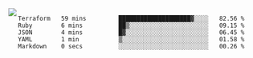 

<a href="https://github.com/anuraghazra/github-readme-stats">
  <img align="left" src="https://github-readme-stats.vercel.app/api?username=kfly8&count_private=true&show_icons=true&theme=calm" />
</a>


<!--START_SECTION:waka-->

```text
Terraform   59 mins         ████████████████████▓░░░░   82.56 %
Ruby        6 mins          ██▒░░░░░░░░░░░░░░░░░░░░░░   09.15 %
JSON        4 mins          █▓░░░░░░░░░░░░░░░░░░░░░░░   06.45 %
YAML        1 min           ▒░░░░░░░░░░░░░░░░░░░░░░░░   01.58 %
Markdown    0 secs          ░░░░░░░░░░░░░░░░░░░░░░░░░   00.26 %
```

<!--END_SECTION:waka-->
